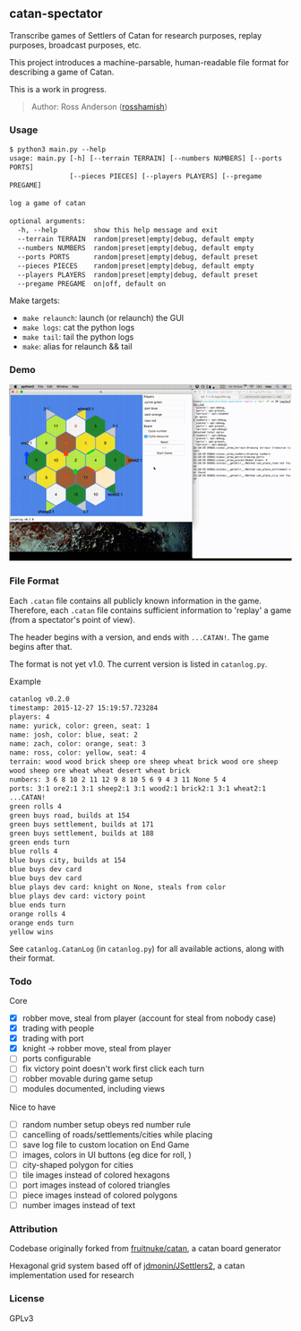 catan-spectator
---------------

Transcribe games of Settlers of Catan for research purposes, replay purposes, broadcast purposes, etc.

This project introduces a machine-parsable, human-readable file format for describing a game of Catan.

This is a work in progress.

> Author: Ross Anderson ([rosshamish](https://github.com/rosshamish))

### Usage

```
$ python3 main.py --help
usage: main.py [-h] [--terrain TERRAIN] [--numbers NUMBERS] [--ports PORTS]
               [--pieces PIECES] [--players PLAYERS] [--pregame PREGAME]

log a game of catan

optional arguments:
  -h, --help         show this help message and exit
  --terrain TERRAIN  random|preset|empty|debug, default empty
  --numbers NUMBERS  random|preset|empty|debug, default empty
  --ports PORTS      random|preset|empty|debug, default preset
  --pieces PIECES    random|preset|empty|debug, default empty
  --players PLAYERS  random|preset|empty|debug, default preset
  --pregame PREGAME  on|off, default on
```

Make targets:
- `make relaunch`: launch (or relaunch) the GUI
- `make logs`: cat the python logs
- `make tail`: tail the python logs
- `make`: alias for relaunch && tail

### Demo
![Demo](/doc/gifs/demo3.gif)

### File Format

Each `.catan` file contains all publicly known information in the game.
Therefore, each `.catan` file contains sufficient information to 'replay' a game (from a spectator's point of view).

The header begins with a version, and ends with `...CATAN!`. The game begins after that.

The format is not yet v1.0. The current version is listed in `catanlog.py`.

Example
```
catanlog v0.2.0
timestamp: 2015-12-27 15:19:57.723284
players: 4
name: yurick, color: green, seat: 1
name: josh, color: blue, seat: 2
name: zach, color: orange, seat: 3
name: ross, color: yellow, seat: 4
terrain: wood wood brick sheep ore sheep wheat brick wood ore sheep wood sheep ore wheat wheat desert wheat brick
numbers: 3 6 8 10 2 11 12 9 8 10 5 6 9 4 3 11 None 5 4
ports: 3:1 ore2:1 3:1 sheep2:1 3:1 wood2:1 brick2:1 3:1 wheat2:1
...CATAN!
green rolls 4
green buys road, builds at 154
green buys settlement, builds at 171
green buys settlement, builds at 188
green ends turn
blue rolls 4
blue buys city, builds at 154
blue buys dev card
blue buys dev card
blue plays dev card: knight on None, steals from color
blue plays dev card: victory point
blue ends turn
orange rolls 4
orange ends turn
yellow wins
```

See `catanlog.CatanLog` (in `catanlog.py`) for all available actions, along with their format.

### Todo

Core
- [x] robber move, steal from player (account for steal from nobody case)
- [x] trading with people
- [x] trading with port
- [x] knight -> robber move, steal from player
- [ ] ports configurable
- [ ] fix victory point doesn't work first click each turn
- [ ] robber movable during game setup
- [ ] modules documented, including views

Nice to have
- [ ] random number setup obeys red number rule
- [ ] cancelling of roads/settlements/cities while placing
- [ ] save log file to custom location on End Game
- [ ] images, colors in UI buttons (eg dice for roll, )
- [ ] city-shaped polygon for cities
- [ ] tile images instead of colored hexagons
- [ ] port images instead of colored triangles
- [ ] piece images instead of colored polygons
- [ ] number images instead of text

### Attribution

Codebase originally forked from [fruitnuke/catan](https://github.com/fruitnuke/catan), a catan board generator

Hexagonal grid system based off of [jdmonin/JSettlers2](https://github.com/jdmonin/JSettlers2), a catan implementation used for research

### License

GPLv3
